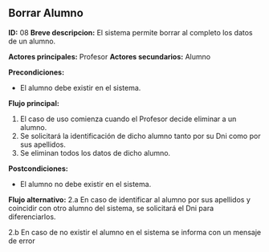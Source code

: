 ## Borrar Alumno
**ID:** 08
**Breve descripcion:** El sistema permite borrar al completo los datos de un alumno.

**Actores principales:** Profesor
**Actores secundarios:** Alumno

**Precondiciones:**
  * El alumno debe existir en el sistema.

**Flujo principal:**
  1. El caso de uso comienza cuando el Profesor decide eliminar a un alumno.
  2. Se solicitará la identificación de dicho alumno tanto por su Dni como por sus apellidos.
  3. Se eliminan todos los datos de dicho alumno.

**Postcondiciones:**
  * El alumno no debe existir en el sistema.

**Flujo alternativo:**
  2.a En caso de identificar al alumno por sus apellidos y coincidir con otro alumno del sistema, se solicitará el Dni para diferenciarlos.
  
  2.b En caso de no existir el alumno en el sistema se informa con un mensaje de error
